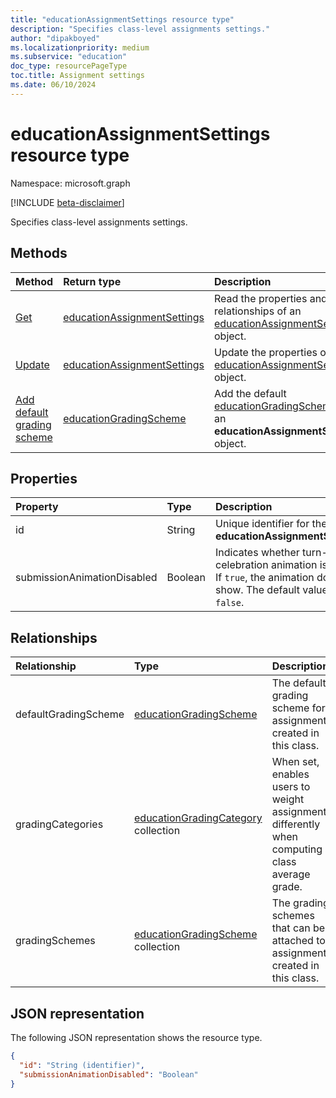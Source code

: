 ```yaml
---
title: "educationAssignmentSettings resource type"
description: "Specifies class-level assignments settings."
author: "dipakboyed"
ms.localizationpriority: medium
ms.subservice: "education"
doc_type: resourcePageType
toc.title: Assignment settings
ms.date: 06/10/2024
---
```


# educationAssignmentSettings resource type

Namespace: microsoft.graph

[!INCLUDE [beta-disclaimer](../../includes/beta-disclaimer.md)]

Specifies class-level assignments settings.

## Methods
|Method|Return type|Description|
|:---|:---|:---|
|[Get](../api/educationassignmentsettings-get.md)|[educationAssignmentSettings](../resources/educationassignmentsettings.md)|Read the properties and relationships of an [educationAssignmentSettings](../resources/educationassignmentsettings.md) object.|
|[Update](../api/educationassignmentsettings-update.md)|[educationAssignmentSettings](../resources/educationassignmentsettings.md)|Update the properties of an [educationAssignmentSettings](../resources/educationassignmentsettings.md) object.|
|[Add default grading scheme](../api/educationassignmentsettings-put-defaultgradingscheme.md)|[educationGradingScheme](../resources/educationgradingscheme.md)|Add the default [educationGradingScheme](../resources/educationgradingscheme.md) to an **educationAssignmentSettings** object.|

## Properties
|Property|Type|Description|
|:---|:---|:---|
|id|String|Unique identifier for the **educationAssignmentSettings**.|
|submissionAnimationDisabled|Boolean|Indicates whether turn-in celebration animation is shown. If `true`, the animation doesn't show. The default value is `false`.|

## Relationships
| Relationship | Type	|Description|
|:---------------|:--------|:----------|
|defaultGradingScheme|[educationGradingScheme](educationgradingscheme.md) |The default grading scheme for assignments created in this class. |
|gradingCategories|[educationGradingCategory](educationgradingcategory.md) collection| When set, enables users to weight assignments differently when computing a class average grade.|
|gradingSchemes|[educationGradingScheme](educationgradingscheme.md) collection| The grading schemes that can be attached to assignments created in this class. |

## JSON representation
The following JSON representation shows the resource type.
<!-- {
  "blockType": "resource",
  "keyProperty": "id",
  "@odata.type": "microsoft.graph.educationAssignmentSettings",
  "openType": false
}
-->
``` json
{
  "id": "String (identifier)",
  "submissionAnimationDisabled": "Boolean"
}
```

